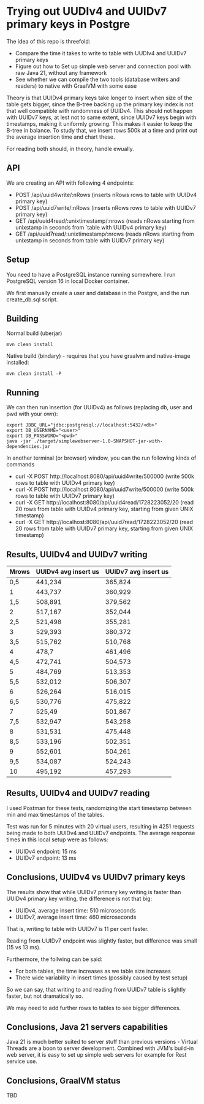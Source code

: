 # Trying out UUDIv4 and UUIDv7 primary keys in Postgre
The idea of this repo is threefold:
- Compare the time it takes to write to table with UUDIv4 and UUIDv7 primary keys
- Figure out how to Set up simple web server and connection pool with raw Java 21, without any framework
- See whether we can compile the two tools (database writers and readers) to native with GraalVM with some ease

Theory is that UUIDv4 primary keys take longer to insert when size of the table gets bigger, since the B-tree backing up the primary key index is not
that well compatible with randomness of UUIDv4. This should not happen with UUIDv7 keys, at lest not
to same extent, since UUIDv7 keys begin with timestamps, making it uniformly growing. This makes it easier to keep the B-tree in balance.
To study that, we insert rows 500k at a time and print out the average insertion time and chart these.

For reading both should, in theory, handle ewually.

## API
We are creating an API with following 4 endpoints:
- POST /api/uuid4write/:nRows (inserts nRows rows to table with UUIDv4 primary key)
- POST /api/uuid7write/:nRows (inserts nRows rows to table with UUIDv7 primary key)
- GET /api/uuid4read/:unixtimestamp/:nrows (reads nRows starting from unixstamp in seconds from ´table with UUIDv4 primary key)
- GET /api/uuid7read/:unixtimestamp/:nrows (reads nRows starting from unixstamp in seconds from table with UUIDv7 primary key)

## Setup
You need to have a PostgreSQL instance running somewhere. I run PostgreSQL version 16 in local Docker container.

We first manually create a user and database in the Postgre, and the run create_db.sql script.

## Building
Normal build (uberjar)
```
mvn clean install
```

Native build (bindary) - requires that you have graalvm and native-image installed:
```
mvn clean install -P
```

## Running
We can then run ìnsertion (for UUIDv4) as follows (replacing db, user and pwd with your own):
```
export JDBC_URL="jdbc:postgresql://localhost:5432/<db>"
export DB_USERNAME="<user>"
export DB_PASSWORD="<pwd>"
java -jar ./target/simplewebserver-1.0-SNAPSHOT-jar-with-dependencies.jar
```

In another terminal (or browser) window, you can the run following kinds of commands
- curl -X POST http://localhost:8080/api/uuid4write/500000 (write 500k rows to table with UUIDv4 primary key)
- curl -X POST http://localhost:8080/api/uuid7write/500000 (write 500k rows to table with UUIDv7 primary key)
- curl -X GET http://localhost:8080/api/uuid4read/1728223052/20 (read 20 rows from table with UUIDv4 primary key, starting from given UNIX timestamp)
- curl -X GET http://localhost:8080/api/uuid7read/1728223052/20 (read 20 rows from table with UUIDv7 primary key, starting from given UNIX timestamp)

## Results, UUIDv4 and UUIDv7 writing
| Mrows | UUIDv4 avg insert us | UUIDv7 avg insert us |
| ----- | -------------------- | -------------------- |
| 0,5   | 441,234              | 365,824              |
| 1     | 443,737              | 360,929              |
| 1,5   | 508,891              | 379,562              |
| 2     | 517,167              | 352,044              |
| 2,5   | 521,498              | 355,281              |
| 3     | 529,393              | 380,372              |
| 3,5   | 515,762              | 510,768              |
| 4     | 478,7                | 461,496              |
| 4,5   | 472,741              | 504,573              |
| 5     | 484,769              | 513,353              |
| 5,5   | 532,012              | 506,307              |
| 6     | 526,264              | 516,015              |
| 6,5   | 530,776              | 475,822              |
| 7     | 525,49               | 501,867              |
| 7,5   | 532,947              | 543,258              |
| 8     | 531,531              | 475,448              |
| 8,5   | 533,196              | 502,351              |
| 9     | 552,601              | 504,261              |
| 9,5   | 534,087              | 524,243              |
| 10    | 495,192              | 457,293              |

## Results, UUIDv4 and UUIDv7 reading
I used Postman for these tests, randomizing the start timestamp between min and max timestamps of the tables.

Test was run for 5 minutes with 20 virtual users, resulting in 4251 requests being made to both UUIDv4 and UUIDv7 endpoints. The average response times in this local setup were as follows:
- UUIDv4 endpoint: 15 ms
- UUIDv7 endpoint: 13 ms

## Conclusions, UUIDv4 vs UUIDv7 primary keys
The results show that while UUIDv7 primary key writing is faster than UUIDv4 primary key writing, the difference is not that big:
- UUIDv4, average insert time: 510 microseconds
- UUIDv7, average insert time: 460 microseconds

That is, writing to table with UUIDv7 is 11 per cent faster.  

Reading from UUIDv7 endpoint was slightly faster, but difference was small (15 vs 13 ms). 

Furthermore, the follwing can be said:
- For both tables, the time increases as we table size increases
- There wide variability in insert times (possibly caused by test setup)

So we can say, that writing to and reading from UUIDv7 table is slightly faster, but not dramatically so. 

We may need to add further rows to tables to see bigger differences.

## Conclusions, Java 21 servers capabilities
Java 21 is much better suited to server stuff than previous versions - Virtual Threads are a boon to server development.
Combined with JVM's build-in web server, it is easy to set up simple web servers for example for Rest service use.

## Conclusions, GraalVM status
TBD
